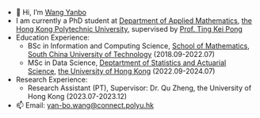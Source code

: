 - 👋 Hi, I’m [Wang Yanbo](https://github.com/wyb00239/wyb00239)
- I am currently a PhD student at [Department of Applied Mathematics](https://www.polyu.edu.hk/ama/), [the Hong Kong Polytechnic University](https://www.polyu.edu.hk/), supervised by [Prof. Ting Kei Pong](https://www.polyu.edu.hk/ama/profile/pong/)
- Education Experience:
  - BSc in Information and Computing Science, [School of Mathematics](http://www2.scut.edu.cn/math/), [South China University of Technology](https://www.scut.edu.cn/new/) (2018.09-2022.07)
  - MSc in Data Science, [Deptartment of Statistics and Actuarial Science](https://saasweb.hku.hk/), [the University of Hong Kong](https://www.hku.hk/) (2022.09-2024.07)
- Research Experience:
  - Research Assistant (PT), Supervisor: Dr. Qu Zheng, the University of Hong Kong (2023.07-2023.12)
- 📫 Email: <yan-bo.wang@connect.polyu.hk>
<!---
wyb00239/wyb00239 is a ✨ special ✨ repository because its `README.md` (this file) appears on your GitHub profile.
You can click the Preview link to take a look at your changes.
--->
